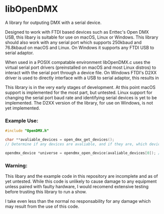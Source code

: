# libOpenDMX

A library for outputing DMX with a serial device. 

Designed to work with FTDI based devices such as Enttec's Open DMX USB, this libary is suitable for use on macOS, Linux or Windows. This library should also work with any serial port which supports 250kbaud and 76.8kbaud on macOS and Linux. On Windows it supports any FTDI USB to serial adaptor.

When used in a POSIX compatable environment libOpenDMX.c uses the virtual serial port drivers (preinstalled on macOS and most Linux distros) to interact with the serial port through a device file. On Windows FTDI's D2XX driver is used to directly interface with a USB to serial adaptor, this results in 



This library is in the very early stages of development. At this point macOS support is implemented for the most part, but untested. Linux support for changing the serial port baud rate and identifying serial devices is yet to be implemented. The D2XX version of the library, for use on Windows, is not yet implemented.

### Example Use:

```C
#include "OpenDMX.h"

char **avaliable_devices = open_dmx_get_devices();
// Determine if any devices are avaliable, and if they are, which device should be used here

opendmx_device *universe = opendmx_open_device(avaliable_devices[0]); // 0 is a placeholder

```



### Warning:

This libary and the example code in this repository are incomplete and as of yet untested. While this code is unlikely to cause damage to any equipment unless paired with faulty hardware, I would recomend extensive testing before trusting this library to run a show.

 I take even less than the normal no responsability for any damage which may result from the use of this code.